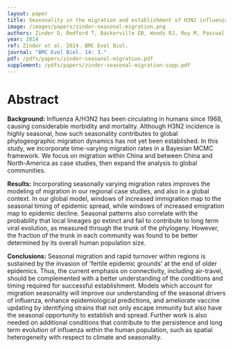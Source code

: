 ```yaml
---
layout: paper
title: Seasonality in the migration and establishment of H3N2 influenza lineages with epidemic growth and decline
image: /images/papers/zinder-seasonal-migration.png
authors: Zinder D, Bedford T, Baskerville EB, Woods RJ, Roy M, Pascual M.
year: 2014
ref: Zinder et al. 2014. BMC Evol Biol.
journal: "BMC Evol Biol. 14: 3."
pdf: /pdfs/papers/zinder-seasonal-migration.pdf
supplement: /pdfs/papers/zinder-seasonal-migration-supp.pdf
---
```


# Abstract

**Background:** Influenza A/H3N2 has been circulating in humans since 1968, causing considerable morbidity and mortality. Although H3N2 incidence is highly seasonal, how such seasonality contributes to global phylogeographic migration dynamics has not yet been established. In this study, we incorporate time-varying migration rates in a Bayesian MCMC framework. We focus on migration within China and between China and North-America as case studies, then expand the analysis to global communities.

**Results:** Incorporating seasonally varying migration rates improves the modeling of migration in our regional case studies, and also in a global context. In our global model, windows of increased immigration map to the seasonal timing of epidemic spread, while windows of increased emigration map to epidemic decline. Seasonal patterns also correlate with the probability that local lineages go extinct and fail to contribute to long term viral evolution, as measured through the trunk of the phylogeny. However, the fraction of the trunk in each community was found to be better determined by its overall human population size.

**Conclusions:** Seasonal migration and rapid turnover within regions is sustained by the invasion of 'fertile epidemic grounds' at the end of older epidemics. Thus, the current emphasis on connectivity, including air-travel, should be complemented with a better understanding of the conditions and timing required for successful establishment. Models which account for migration seasonality will improve our understanding of the seasonal drivers of influenza, enhance epidemiological predictions, and ameliorate vaccine updating by identifying strains that not only escape immunity but also have the seasonal opportunity to establish and spread. Further work is also needed on additional conditions that contribute to the persistence and long term evolution of influenza within the human population, such as spatial heterogeneity with respect to climate and seasonality.
